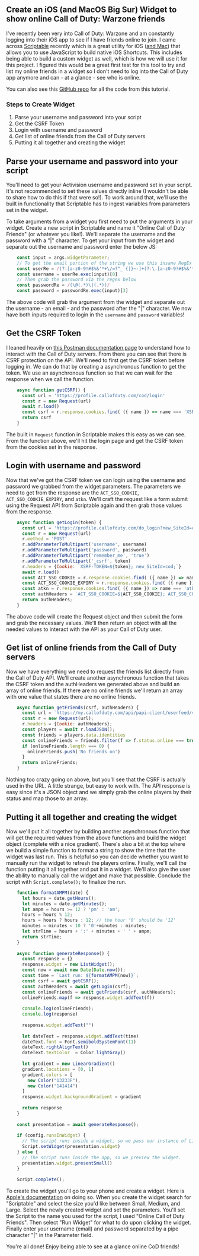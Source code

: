 ## Create an iOS (and MacOS Big Sur) Widget to show online Call of Duty: Warzone friends

I've recently been very into Call of Duty: Warzone and am constantly logging into their iOS app to see if I have friends online to join. I came across [Scriptable](https://scriptable.app) recently which is a great utility for iOS ([and Mac](https://scriptable.app/mac-beta/)) that allows you to use JavaScript to build native iOS Shortcuts. This includes being able to build a custom widget as well, which is how we will use it for this project. I figured this would be a great first test for this tool to try and list my online friends in a widget so I don't need to log into the Call of Duty app anymore and can - at a glance - see who is online.

You can also see this [GitHub repo](https://github.com/gbailey4/callofdutyscriptable) for all the code from this tutorial.

### Steps to Create Widget

1. Parse your username and password into your script
2. Get the CSRF Token
3. Login with username and password
4. Get list of online friends from the Call of Duty servers
5. Putting it all together and creating the widget

## Parse your username and password into your script

You'll need to get your Activision username and password set in your script. It's not recommended to set these values directly inline (I wouldn't be able to share how to do this if that were so!). To work around that, we'll use the built in functionality that Scriptable has to ingest variables from parameters set in the widget.

To take arguments from a widget you first need to put the arguments in your widget. Create a new script in Scriptable and name it "Online Call of Duty Friends" (or whatever you like!). We'll separate the username and the password with a "|" character. To get your input from the widget and separate out the username and password enter the below JS:

```javascript
    const input = args.widgetParameter;
    // To get the email portion of the string we use this insane RegEx from this website: https://emailregex.com
    const userRe = /(?:[a-z0-9!#$%&'*+\/=?^_`{|}~-]+(?:\.[a-z0-9!#$%&'*+\/=?^_`{|}~-]+)*|"(?:[\x01-\x08\x0b\x0c\x0e-\x1f\x21\x23-\x5b\x5d-\x7f]|\\[\x01-\x09\x0b\x0c\x0e-\x7f])*")@(?:(?:[a-z0-9](?:[a-z0-9-]*[a-z0-9])?\.)+[a-z0-9](?:[a-z0-9-]*[a-z0-9])?|\[(?:(?:25[0-5]|2[0-4][0-9]|[01]?[0-9][0-9]?)\.){3}(?:25[0-5]|2[0-4][0-9]|[01]?[0-9][0-9]?|[a-z0-9-]*[a-z0-9]:(?:[\x01-\x08\x0b\x0c\x0e-\x1f\x21-\x5a\x53-\x7f]|\\[\x01-\x09\x0b\x0c\x0e-\x7f])+)\])/
    const username = userRe.exec(input)[0]
    // Then grab the password via the regex below
    const passwordRe = /(\@(.*)\|(.*))/
    const password = passwordRe.exec(input)[3]
```

The above code will grab the argument from the widget and separate out the username - an email - and the password after the "|" character. We now have both inputs required to login in the `username` and `password` variables!

## Get the CSRF Token

I leaned heavily on [this Postman documentation page](https://documenter.getpostman.com/view/7896975/SW7aXSo5) to understand how to interact with the Call of Duty servers. From there you can see that there is CSRF protection on the API. We'll need to first get the CSRF token before logging in. We can do that by creating a asynchronous function to get the token. We use an asynchronous function so that we can wait for the response when we call the function.

```javascript
    async function getCSRF() {
      const url = 'https://profile.callofduty.com/cod/login'
      const r = new Request(url)
      await r.load()
      const csrf = r.response.cookies.find( ({ name }) => name === 'XSRF-TOKEN' ).value;
      return csrf
    }
```

The built in `Request` function in Scriptable makes this easy as we can see. From the function above, we'll hit the login page and get the CSRF token from the cookies set in the response.

## Login with username and password

Now that we've got the CSRF token we can login using the username and password we grabbed from the widget parameters. The parameters we need to get from the response are the `ACT_SSO_COOKIE`, `ACT_SSO_COOKIE_EXPIRY`, and `atkn`. We'll craft the request like a form submit using the Request API from Scriptable again and then grab those values from the response.

```javascript
    async function getLogin(token) {
      const url = 'https://profile.callofduty.com/do_login?new_SiteId=cod'
      const r = new Request(url)
      r.method = 'POST'
      r.addParameterToMultipart('username', username)
      r.addParameterToMultipart('password', password)
      r.addParameterToMultipart('remember_me', 'true')
      r.addParameterToMultipart('_csrf', token)
      r.headers = {Cookie: `XSRF-TOKEN=${token}; new_SiteId=cod;`}
      await r.load()
      const ACT_SSO_COOKIE = r.response.cookies.find( ({ name }) => name === 'ACT_SSO_COOKIE' ).value
      const ACT_SSO_COOKIE_EXPIRY = r.response.cookies.find( ({ name }) => name === 'ACT_SSO_COOKIE_EXPIRY' ).value
      const atkn = r.response.cookies.find( ({ name }) => name === 'atkn' ).value
      const authHeaders = `ACT_SSO_COOKIE=${ACT_SSO_COOKIE}; ACT_SSO_COOKIE_EXPIRY=${ACT_SSO_COOKIE_EXPIRY}; atkn=${atkn};`
      return authHeaders;
    }
```

The above code will create the Request object and then submit the form and grab the necessary values. We'll then return an object with all the needed values to interact with the API as your Call of Duty user.

## Get list of online friends from the Call of Duty servers

Now we have everything we need to request the friends list directly from the Call of Duty API. We'll create another asynchronous function that takes the CSRF token and the authHeaders we generated above and build an array of online friends. If there are no online friends we'll return an array with one value that states there are no online friends.

```javascript
    async function getFriends(csrf, authHeaders) {
      const url = `https://my.callofduty.com/api/papi-client/userfeed/v1/friendFeed/rendered/en/${csrf}`;
      const r = new Request(url);
      r.headers = {Cookie: authHeaders};
      const players = await r.loadJSON();
      const friends = players.data.identities
      const onlineFriends = friends.filter(f => f.status.online === true).map(f => f.username.split('#')[0])
      if (onlineFriends.length === 0) {
        onlineFriends.push('No friends on')
      }
      return onlineFriends;
    }
```

Nothing too crazy going on above, but you'll see that the CSRF is actually used in the URL. A little strange, but easy to work with. The API response is easy since it's a JSON object and we simply grab the online players by their status and map those to an array.

## Putting it all together and creating the widget

Now we'll put it all together by building another asynchronous function that will get the required values from the above functions and build the widget object (complete with a nice gradient). There's also a bit at the top where we build a simple function to format a string to show the time that the widget was last run. This is helpful so you can decide whether you want to manually run the widget to refresh the players online. Finally, we'll call the function putting it all together and put it in a widget. We'll also give the user the ability to manually call the widget and make that possible. Conclude the script with `Script.complete();` to finalize the run.

```javascript
    function formatAMPM(date) {
      let hours = date.getHours();
      let minutes = date.getMinutes();
      let ampm = hours >= 12 ? 'pm' : 'am';
      hours = hours % 12;
      hours = hours ? hours : 12; // the hour '0' should be '12'
      minutes = minutes < 10 ? '0'+minutes : minutes;
      let strTime = hours + ':' + minutes + ' ' + ampm;
      return strTime;
    }
    
    async function generateResponse() {
      const response = {}
      response.widget = new ListWidget();
      const now = await new Date(Date.now());
      const time = `Last run: ${formatAMPM(now)}`;
      const csrf = await getCSRF();
      const authHeaders = await getLogin(csrf);
      const onlineFriends = await getFriends(csrf, authHeaders);
      onlineFriends.map(f => response.widget.addText(f))
      
      console.log(onlineFriends);
      console.log(response)
      
      response.widget.addText("")
      
      let dateText = response.widget.addText(time)
      dateText.font = Font.semiboldSystemFont(11)
      dateText.rightAlignText()
      dateText.textColor  = Color.lightGray()
      
      let gradient = new LinearGradient()
      gradient.locations = [0, 1]
      gradient.colors = [
        new Color("13233F"),
        new Color("141414")
      ]
      response.widget.backgroundGradient = gradient
      
      return response
    }
    
    const presentation = await generateResponse();
    
    if (config.runsInWidget) {
      // The script runs inside a widget, so we pass our instance of ListWidget to be shown inside the widget on the Home Screen.
      Script.setWidget(presentation.widget)
    } else {
      // The script runs inside the app, so we preview the widget.
      presentation.widget.presentSmall()
    }
    
    Script.complete();
```

To create the widget you'll go to your phone and create a widget. Here is [Apple's documentation](https://support.apple.com/en-us/HT207122) on doing so. When you create the widget search for "Scriptable" and select the size you'd like between Small, Medium, and Large. Select the newly created widget and set the parameters. You'll set the Script to the name you used for the script, I used "Online Call of Duty Friends". Then select "Run Widget" for what to do upon clicking the widget. Finally enter your username (email) and password separated by a pipe character "|" in the Parameter field.

You're all done! Enjoy being able to see at a glance online CoD friends!